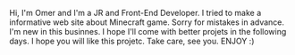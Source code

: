 Hi, I'm Omer and I'm a JR and Front-End Developer. I tried to make a informative web site about Minecraft game. Sorry for mistakes in advance. I'm new in this businnes. I hope I'll come with better projets in the following days. I hope you will like this projetc. Take care, see you. ENJOY :)
